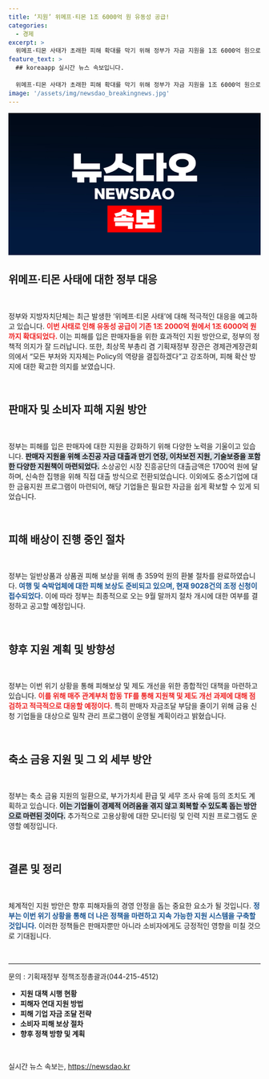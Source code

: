 ```yaml
---
title: ‘지원’ 위메프·티몬 1조 6000억 원 유동성 공급!
categories:
  - 경제
excerpt: >
  위메프·티몬 사태가 초래한 피해 확대를 막기 위해 정부가 자금 지원을 1조 6000억 원으로 대폭 늘립니다. 긴급 대출, 환불 절차 등 다양한 지원 방안을 통해 소상공인과 피해업체를 신속히 구제할 예정입니다. 클릭해 자세한 내용을 확인하세요!
feature_text: >
  ## koreaapp 실시간 뉴스 속보입니다.

  위메프·티몬 사태가 초래한 피해 확대를 막기 위해 정부가 자금 지원을 1조 6000억 원으로 대폭 늘립니다. 긴급 대출, 환불 절차 등 다양한 지원 방안을 통해 소상공인과 피해업체를 신속히 구제할 예정입니다. 클릭해 자세한 내용을 확인하세요!
image: '/assets/img/newsdao_breakingnews.jpg'
---
```


<p><img src="/assets/img/newsdao_breakingnews.jpg" alt="koreaapp 속보" /></p>

<h2 data-ke-size="size26">위메프·티몬 사태에 대한 정부 대응</h2>

<p data-ke-size="size16">&nbsp;</p>

<p>정부와 지방자치단체는 최근 발생한 ‘위메프·티몬 사태’에 대해 적극적인 대응을 예고하고 있습니다. <b><span style="color: #ee2323;">이번 사태로 인해 유동성 공급이 기존 1조 2000억 원에서 1조 6000억 원까지 확대되었다.</span></b> 이는 피해를 입은 판매자들을 위한 효과적인 지원 방안으로, 정부의 정책적 의지가 잘 드러납니다. 또한, 최상목 부총리 겸 기획재정부 장관은 경제관계장관회의에서 “모든 부처와 지자체는 Policy의 역량을 결집하겠다”고 강조하며, 피해 확산 방지에 대한 확고한 의지를 보였습니다.</p>

<p data-ke-size="size16">&nbsp;</p>

<h2 data-ke-size="size26">판매자 및 소비자 피해 지원 방안</h2>

<p data-ke-size="size16">&nbsp;</p>

<p>정부는 피해를 입은 판매자에 대한 지원을 강화하기 위해 다양한 노력을 기울이고 있습니다. <b><span style="background-color: #21538527;">판매자 지원을 위해 소진공 자금 대출과 만기 연장, 이차보전 지원, 기술보증을 포함한 다양한 지원책이 마련되었다.</span></b> 소상공인 시장 진흥공단의 대출금액은 1700억 원에 달하며, 신속한 집행을 위해 직접 대출 방식으로 전환되었습니다. 이외에도 중소기업에 대한 금융지원 프로그램이 마련되어, 해당 기업들은 필요한 자금을 쉽게 확보할 수 있게 되었습니다.</p>

<p data-ke-size="size16">&nbsp;</p>

<h2 data-ke-size="size26">피해 배상이 진행 중인 절차</h2>

<p data-ke-size="size16">&nbsp;</p>

<p>정부는 일반상품과 상품권 피해 보상을 위해 총 359억 원의 환불 절차를 완료하였습니다. <b><span style="color: #1a5490;">여행 및 숙박업체에 대한 피해 보상도 준비되고 있으며, 현재 9028건의 조정 신청이 접수되었다.</span></b> 이에 따라 정부는 최종적으로 오는 9월 말까지 절차 개시에 대한 여부를 결정하고 공고할 예정입니다.</p>

<p data-ke-size="size16">&nbsp;</p>

<h2 data-ke-size="size26">향후 지원 계획 및 방향성</h2>

<p data-ke-size="size16">&nbsp;</p>

<p>정부는 이번 위기 상황을 통해 피해보상 및 제도 개선을 위한 종합적인 대책을 마련하고 있습니다. <b><span style="color: #ee2323;">이를 위해 매주 관계부처 합동 TF를 통해 지원책 및 제도 개선 과제에 대해 점검하고 적극적으로 대응할 예정이다.</span></b> 특히 판매자 자금조달 부담을 줄이기 위해 금융 신청 기업들을 대상으로 밀착 관리 프로그램이 운영될 계획이라고 밝혔습니다.</p>

<p data-ke-size="size16">&nbsp;</p>

<h2 data-ke-size="size26">축소 금융 지원 및 그 외 세부 방안</h2>

<p data-ke-size="size16">&nbsp;</p>

<p>정부는 축소 금융 지원의 일환으로, 부가가치세 환급 및 세무 조사 유예 등의 조치도 계획하고 있습니다. <b><span style="background-color: #21538527;">이는 기업들이 경제적 어려움을 겪지 않고 회복할 수 있도록 돕는 방안으로 마련된 것이다.</span></b> 추가적으로 고용상황에 대한 모니터링 및 인력 지원 프로그램도 운영할 예정입니다.</p>

<p data-ke-size="size16">&nbsp;</p>

<h2 data-ke-size="size26">결론 및 정리</h2>

<p data-ke-size="size16">&nbsp;</p>

<p>체계적인 지원 방안은 향후 피해자들의 경영 안정을 돕는 중요한 요소가 될 것입니다. <b><span style="color: #1a5490;">정부는 이번 위기 상황을 통해 더 나은 정책을 마련하고 지속 가능한 지원 시스템을 구축할 것입니다.</span></b> 이러한 정책들은 판매자뿐만 아니라 소비자에게도 긍정적인 영향을 미칠 것으로 기대됩니다.  </p>

<p data-ke-size="size16">&nbsp;</p>

<hr style="height: 1px; border: none; border-top: 1px solid #eee;"/>

<p data-ke-size="size16">문의 : 기획재정부 정책조정총괄과(044-215-4512)</p>

<ul>
<li><b>지원 대책 시행 현황</b></li>
<li><b>피해자 연대 지원 방법</b></li>
<li><b>피해 기업 자금 조달 전략</b></li>
<li><b>소비자 피해 보상 절차</b></li>
<li><b>향후 정책 방향 및 계획</b></li>
</ul>

<p data-ke-size="size16">&nbsp;</p>
실시간 뉴스 속보는, <a href="https://newsdao.kr" rel="dofollow">https://newsdao.kr</a>


